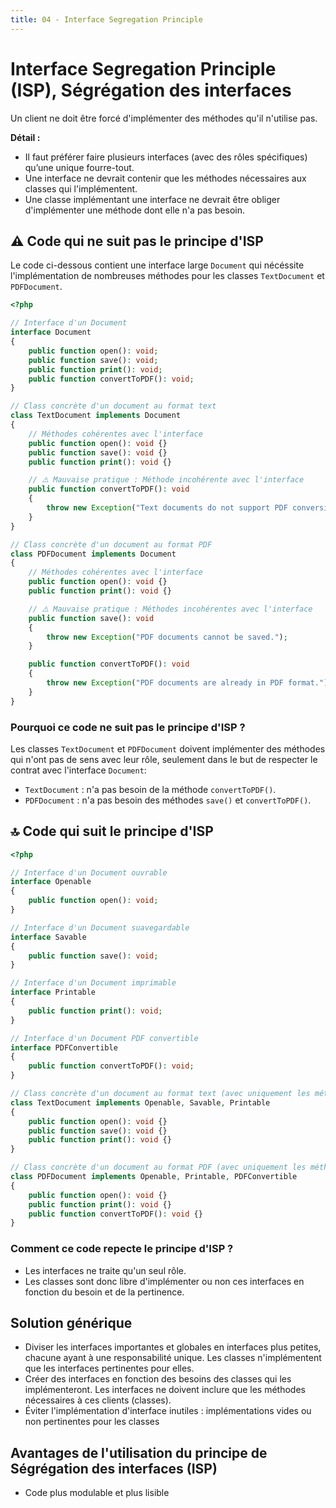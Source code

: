 ```yaml
---
title: 04 - Interface Segregation Principle
---
```


# Interface Segregation Principle (ISP), Ségrégation des interfaces

Un client ne doit être forcé d'implémenter des méthodes qu'il n'utilise pas.

**Détail :**

- Il faut préférer faire plusieurs interfaces (avec des rôles spécifiques) qu’une unique fourre-tout.
- Une interface ne devrait contenir que les méthodes nécessaires aux classes qui l'implémentent.
- Une classe implémentant une interface ne devrait être obliger d'implémenter une méthode dont elle n'a pas besoin.

## ⚠️ Code qui ne suit pas le principe d'ISP

Le code ci-dessous contient une interface large `Document` qui nécéssite l'implémentation de nombreuses méthodes pour les classes `TextDocument` et `PDFDocument`.

```php
<?php

// Interface d'un Document
interface Document
{
    public function open(): void;
    public function save(): void;
    public function print(): void;
    public function convertToPDF(): void;
}

// Class concrète d'un document au format text
class TextDocument implements Document
{
    // Méthodes cohérentes avec l'interface
    public function open(): void {}
    public function save(): void {}
    public function print(): void {}

    // ⚠️ Mauvaise pratique : Méthode incohérente avec l'interface
    public function convertToPDF(): void
    {
        throw new Exception("Text documents do not support PDF conversion.");
    }
}

// Class concrète d'un document au format PDF
class PDFDocument implements Document
{
    // Méthodes cohérentes avec l'interface
    public function open(): void {}
    public function print(): void {}

    // ⚠️ Mauvaise pratique : Méthodes incohérentes avec l'interface
    public function save(): void
    {
        throw new Exception("PDF documents cannot be saved.");
    }

    public function convertToPDF(): void
    {
        throw new Exception("PDF documents are already in PDF format.");
    }
}
```

### Pourquoi ce code ne suit pas le principe d'ISP ?

Les classes `TextDocument` et `PDFDocument` doivent implémenter des méthodes qui n'ont pas de sens avec leur rôle, seulement dans le but de respecter le contrat avec l'interface `Document`: 

- `TextDocument` : n'a pas besoin de la méthode `convertToPDF()`.
- `PDFDocument` : n'a pas besoin des méthodes `save()` et `convertToPDF()`.

## 🔝 Code qui suit le principe d'ISP

```php
<?php

// Interface d'un Document ouvrable
interface Openable
{
    public function open(): void;
}

// Interface d'un Document suavegardable
interface Savable
{
    public function save(): void;
}

// Interface d'un Document imprimable
interface Printable
{
    public function print(): void;
}

// Interface d'un Document PDF convertible
interface PDFConvertible
{
    public function convertToPDF(): void;
}

// Class concrète d'un document au format text (avec uniquement les méthodes nécéssaire)
class TextDocument implements Openable, Savable, Printable
{
    public function open(): void {}
    public function save(): void {}
    public function print(): void {}
}

// Class concrète d'un document au format PDF (avec uniquement les méthodes nécéssaire)
class PDFDocument implements Openable, Printable, PDFConvertible
{
    public function open(): void {}
    public function print(): void {}
    public function convertToPDF(): void {}
}
```

### Comment ce code repecte le principe d'ISP ?

- Les interfaces ne traite qu'un seul rôle.
- Les classes sont donc libre d'implémenter ou non ces interfaces en fonction du besoin et de la pertinence.

## Solution générique

- Diviser les interfaces importantes et globales en interfaces plus petites, chacune ayant à une responsabilité unique. Les classes n'implémentent que les interfaces pertinentes pour elles.
- Créer des interfaces en fonction des besoins des classes qui les implémenteront. Les interfaces ne doivent inclure que les méthodes nécessaires à ces clients (classes).
- Éviter l'implémentation d'interface inutiles : implémentations vides ou non pertinentes pour les classes 

## Avantages de l'utilisation du principe de Ségrégation des interfaces (ISP)

- Code plus modulable et plus lisible